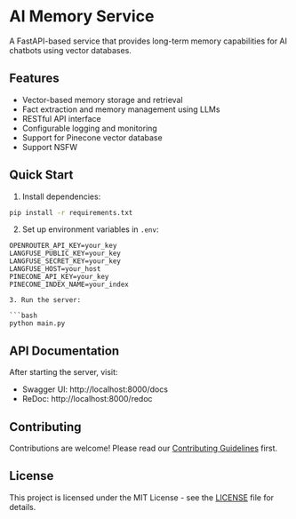 # AI Memory Service

A FastAPI-based service that provides long-term memory capabilities for AI chatbots using vector databases.

## Features

- Vector-based memory storage and retrieval
- Fact extraction and memory management using LLMs
- RESTful API interface
- Configurable logging and monitoring
- Support for Pinecone vector database
- Support NSFW

## Quick Start

1. Install dependencies:

```bash
pip install -r requirements.txt
```

2. Set up environment variables in `.env`:

````env
OPENROUTER_API_KEY=your_key
LANGFUSE_PUBLIC_KEY=your_key
LANGFUSE_SECRET_KEY=your_key
LANGFUSE_HOST=your_host
PINECONE_API_KEY=your_key
PINECONE_INDEX_NAME=your_index

3. Run the server:

```bash
python main.py
````

## API Documentation

After starting the server, visit:

- Swagger UI: http://localhost:8000/docs
- ReDoc: http://localhost:8000/redoc

## Contributing

Contributions are welcome! Please read our [Contributing Guidelines](CONTRIBUTING.md) first.

## License

This project is licensed under the MIT License - see the [LICENSE](LICENSE) file for details.

